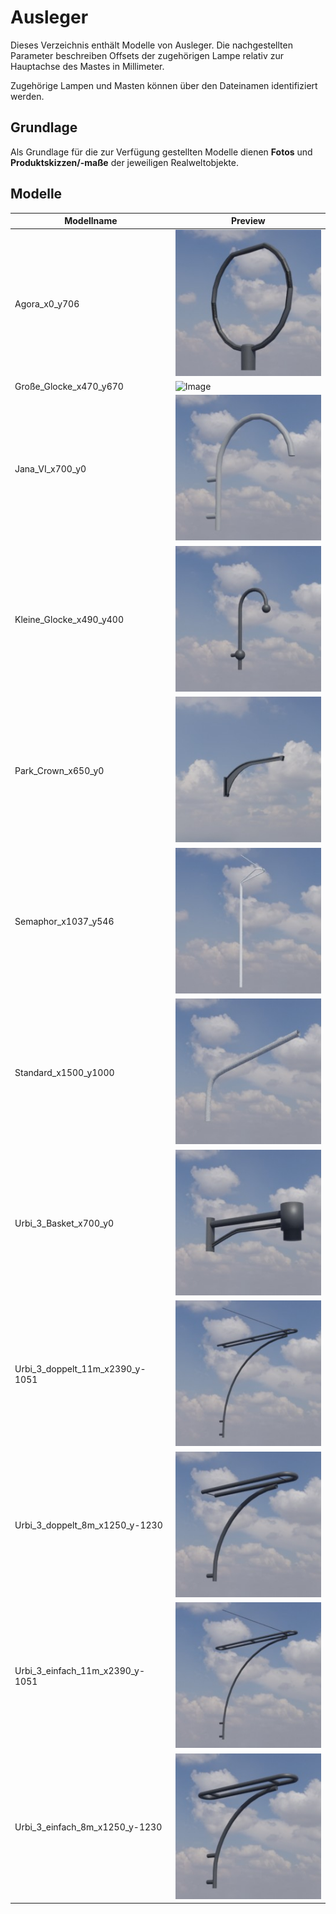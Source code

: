 # Ausleger
Dieses Verzeichnis enthält Modelle von Ausleger. Die nachgestellten Parameter beschreiben Offsets der zugehörigen Lampe relativ zur Hauptachse des Mastes in Millimeter.

Zugehörige Lampen und Masten können über den Dateinamen identifiziert werden.

## Grundlage
Als Grundlage für die zur Verfügung gestellten Modelle dienen **Fotos** und **Produktskizzen/-maße** der jeweiligen Realweltobjekte. 
## Modelle 
 | Modellname | Preview | 
 | --- | --- | 
| Agora_x0_y706 |![Image](../../Thumbnails/Ausleger\Agora_x0_y706.jpg)| 
| Große_Glocke_x470_y670 |![Image](../../Thumbnails/Ausleger\Große_Glocke_x470_y670.jpg)| 
| Jana_VI_x700_y0 |![Image](../../Thumbnails/Ausleger\Jana_VI_x700_y0.jpg)| 
| Kleine_Glocke_x490_y400 |![Image](../../Thumbnails/Ausleger\Kleine_Glocke_x490_y400.jpg)| 
| Park_Crown_x650_y0 |![Image](../../Thumbnails/Ausleger\Park_Crown_x650_y0.jpg)| 
| Semaphor_x1037_y546 |![Image](../../Thumbnails/Ausleger\Semaphor_x1037_y546.jpg)| 
| Standard_x1500_y1000 |![Image](../../Thumbnails/Ausleger\Standard_x1500_y1000.jpg)| 
| Urbi_3_Basket_x700_y0 |![Image](../../Thumbnails/Ausleger\Urbi_3_Basket_x700_y0.jpg)| 
| Urbi_3_doppelt_11m_x2390_y-1051 |![Image](../../Thumbnails/Ausleger\Urbi_3_doppelt_11m_x2390_y-1051.jpg)| 
| Urbi_3_doppelt_8m_x1250_y-1230 |![Image](../../Thumbnails/Ausleger\Urbi_3_doppelt_8m_x1250_y-1230.jpg)| 
| Urbi_3_einfach_11m_x2390_y-1051 |![Image](../../Thumbnails/Ausleger\Urbi_3_einfach_11m_x2390_y-1051.jpg)| 
| Urbi_3_einfach_8m_x1250_y-1230 |![Image](../../Thumbnails/Ausleger\Urbi_3_einfach_8m_x1250_y-1230.jpg)| 
